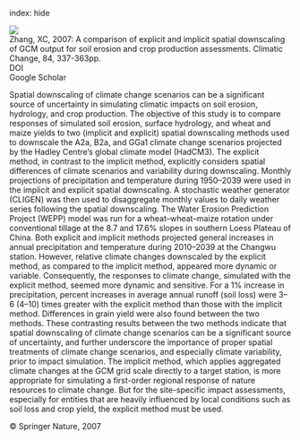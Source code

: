 index: hide

<div class="Citation">
    <div class="Citation-thumb CitationThumb-linked"  data-href="https://doi.org/10.1007/s10584-007-9256-1">
      <img src="https://static.claimspace.cloud/climate-study-static/refs/thumbs/9/Zhang_2007-thumb.png" />
    </div>

  <div class="Citation-body">
    <div class="Citation-text">Zhang, XC, 2007: A comparison of explicit and implicit spatial downscaling of GCM output for soil erosion and crop production assessments. <span class="Article-journal">Climatic Change, </span><span class="Article-volume">84, </span>337-363pp.</div>
    <div class="Citation-links">
      <div class="CitationLink" data-href="https://doi.org/10.1007/s10584-007-9256-1">
        <div class="CitationLink-icon CitationLink-Doi"></div>
        <div class="CitationLink-text">DOI</div>
      </div>
      <div class="CitationLink" data-href="https://scholar.google.com/scholar?q=10.1007/s10584-007-9256-1">
        <div class="CitationLink-icon CitationLink-Scholar"></div>
        <div class="CitationLink-text">Google Scholar</div>
      </div>
    </div>
  </div>
</div>

Spatial downscaling of climate change scenarios can be a significant source of uncertainty in simulating climatic impacts on soil erosion, hydrology, and crop production. The objective of this study is to compare responses of simulated soil erosion, surface hydrology, and wheat and maize yields to two (implicit and explicit) spatial downscaling methods used to downscale the A2a, B2a, and GGa1 climate change scenarios projected by the Hadley Centre’s global climate model (HadCM3). The explicit method, in contrast to the implicit method, explicitly considers spatial differences of climate scenarios and variability during downscaling. Monthly projections of precipitation and temperature during 1950–2039 were used in the implicit and explicit spatial downscaling. A stochastic weather generator (CLIGEN) was then used to disaggregate monthly values to daily weather series following the spatial downscaling. The Water Erosion Prediction Project (WEPP) model was run for a wheat–wheat–maize rotation under conventional tillage at the 8.7 and 17.6% slopes in southern Loess Plateau of China. Both explicit and implicit methods projected general increases in annual precipitation and temperature during 2010–2039 at the Changwu station. However, relative climate changes downscaled by the explicit method, as compared to the implicit method, appeared more dynamic or variable. Consequently, the responses to climate change, simulated with the explicit method, seemed more dynamic and sensitive. For a 1% increase in precipitation, percent increases in average annual runoff (soil loss) were 3–6 (4–10) times greater with the explicit method than those with the implicit method. Differences in grain yield were also found between the two methods. These contrasting results between the two methods indicate that spatial downscaling of climate change scenarios can be a significant source of uncertainty, and further underscore the importance of proper spatial treatments of climate change scenarios, and especially climate variability, prior to impact simulation. The implicit method, which applies aggregated climate changes at the GCM grid scale directly to a target station, is more appropriate for simulating a first-order regional response of nature resources to climate change. But for the site-specific impact assessments, especially for entities that are heavily influenced by local conditions such as soil loss and crop yield, the explicit method must be used.

<div class="Citation-copy">
&copy; Springer Nature, 2007
</div>